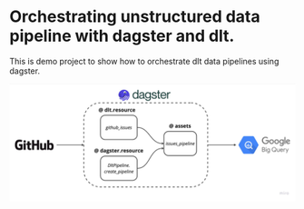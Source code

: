 # Orchestrating unstructured data pipeline with dagster and dlt.

This is demo project to show how to orchestrate dlt data pipelines using dagster.

![The overview of the project demo.](dagster_dlt_overview.jpg)